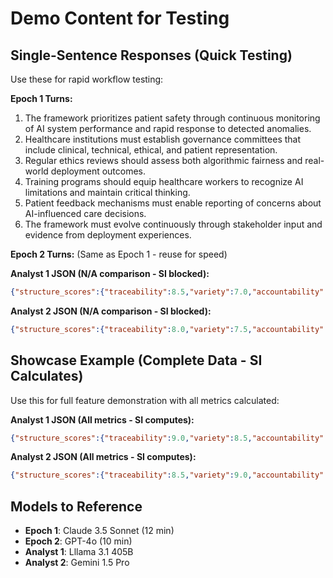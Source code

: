 # Demo Content for Testing

## Single-Sentence Responses (Quick Testing)

Use these for rapid workflow testing:

**Epoch 1 Turns:**
1. The framework prioritizes patient safety through continuous monitoring of AI system performance and rapid response to detected anomalies.
2. Healthcare institutions must establish governance committees that include clinical, technical, ethical, and patient representation.
3. Regular ethics reviews should assess both algorithmic fairness and real-world deployment outcomes.
4. Training programs should equip healthcare workers to recognize AI limitations and maintain critical thinking.
5. Patient feedback mechanisms must enable reporting of concerns about AI-influenced care decisions.
6. The framework must evolve continuously through stakeholder input and evidence from deployment experiences.

**Epoch 2 Turns:**
(Same as Epoch 1 - reuse for speed)

**Analyst 1 JSON (N/A comparison - SI blocked):**
```json
{"structure_scores":{"traceability":8.5,"variety":7.0,"accountability":8.0,"integrity":8.5},"behavior_scores":{"truthfulness":8.0,"completeness":7.5,"groundedness":8.0,"literacy":9.0,"comparison":"N/A","preference":8.5},"specialization_scores":{"domain_metric_1":8.0,"domain_metric_2":8.5},"pathologies":[],"strengths":"Strong ethical grounding with clear stakeholder considerations","weaknesses":"Could benefit from more specific implementation details","insights":"The response demonstrates thoughtful engagement with healthcare AI ethics through multiple lenses."}
```

**Analyst 2 JSON (N/A comparison - SI blocked):**
```json
{"structure_scores":{"traceability":8.0,"variety":7.5,"accountability":8.5,"integrity":8.0},"behavior_scores":{"truthfulness":8.5,"completeness":8.0,"groundedness":8.5,"literacy":8.5,"comparison":"N/A","preference":9.0},"specialization_scores":{"domain_metric_1":8.5,"domain_metric_2":8.0},"pathologies":[],"strengths":"Comprehensive stakeholder analysis with strong equity focus","weaknesses":"Implementation timeline could be more detailed","insights":"The framework effectively balances competing healthcare governance priorities while maintaining patient-centered values."}
```

## Showcase Example (Complete Data - SI Calculates)

Use this for full feature demonstration with all metrics calculated:

**Analyst 1 JSON (All metrics - SI computes):**
```json
{"structure_scores":{"traceability":9.0,"variety":8.5,"accountability":8.5,"integrity":9.0},"behavior_scores":{"truthfulness":9.0,"completeness":8.5,"groundedness":9.0,"literacy":9.5,"comparison":8.0,"preference":9.0},"specialization_scores":{"domain_metric_1":9.0,"domain_metric_2":8.5},"pathologies":[],"strengths":"Exceptional integration of ethical principles with practical healthcare governance mechanisms","weaknesses":"Could explore edge cases in AI failure scenarios more deeply","insights":"The synthesis demonstrates sophisticated understanding of multi-stakeholder governance dynamics, balancing clinical autonomy with algorithmic accountability while maintaining patient-centered values throughout the framework design."}
```

**Analyst 2 JSON (All metrics - SI computes):**
```json
{"structure_scores":{"traceability":8.5,"variety":9.0,"accountability":9.0,"integrity":8.5},"behavior_scores":{"truthfulness":8.5,"completeness":9.0,"groundedness":8.5,"literacy":9.0,"comparison":8.5,"preference":9.5},"specialization_scores":{"domain_metric_1":8.5,"domain_metric_2":9.0},"pathologies":[],"strengths":"Comprehensive stakeholder analysis with excellent attention to equity and accessibility","weaknesses":"Implementation timeline and resource allocation could be more detailed","insights":"The framework effectively coordinates competing priorities across clinical, technical, ethical, and patient domains, demonstrating robust governance design that anticipates real-world deployment challenges."}
```

## Models to Reference

- **Epoch 1**: Claude 3.5 Sonnet (12 min)
- **Epoch 2**: GPT-4o (10 min)
- **Analyst 1**: Lllama 3.1 405B
- **Analyst 2**: Gemini 1.5 Pro


